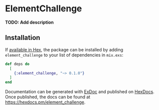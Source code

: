 # ElementChallenge

**TODO: Add description**

## Installation

If [available in Hex](https://hex.pm/docs/publish), the package can be installed
by adding `element_challenge` to your list of dependencies in `mix.exs`:

```elixir
def deps do
  [
    {:element_challenge, "~> 0.1.0"}
  ]
end
```

Documentation can be generated with [ExDoc](https://github.com/elixir-lang/ex_doc)
and published on [HexDocs](https://hexdocs.pm). Once published, the docs can
be found at <https://hexdocs.pm/element_challenge>.


